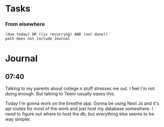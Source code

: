 # Tasks
### From elsewhere
```tasks
(due today) OR ((is recurring) AND (not done))
path does not include Journal
```
# Journal
## 07:40
Talking to my parents about college n stuff stresses me out. I feel i'm not doing enough. But talking to Teenr usually eases this.

Today I'm gonna work on the breathe app. Gonna be using Next Js and it's api routes for most of the work and just host my database somewhere. I need to figure out where to host the db, but everything else seems to be way simpler.